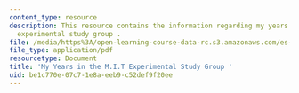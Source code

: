 ```yaml
---
content_type: resource
description: This resource contains the information regarding my years in the M.I.T
  experimental study group .
file: /media/https%3A/open-learning-course-data-rc.s3.amazonaws.com/es-291-learning-seminar-experiments-in-education-spring-2003/be1c770e07c71e8aeeb9c52def9f20ee_MITES_291S03_Valley_fnl.pdf
file_type: application/pdf
resourcetype: Document
title: 'My Years in the M.I.T Experimental Study Group '
uid: be1c770e-07c7-1e8a-eeb9-c52def9f20ee
---
```

